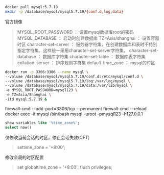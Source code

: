 ```bash
docker pull mysql:5.7.19
mkdir -p /database/mysql/mysql5.7.19/{conf.d,log,data}
```
官方镜像
> MYSQL_ROOT_PASSWORD ： 设置mysql数据库root的密码
> MYSQL_DATABASE ： 启动时创建数据库
> TZ=Asia/shanghai ： 设置容器时区
> character-set-server ： 服务器字符集，在创建数据库和表时不特别指定字符集，这样统一采用character-set-server字符集。
>     character-set-database ： 数据库字符集
>     character-set-table ： 数据库表字符集
> collation-server ： 排序规则字符集
> default-time_zone ： mysql的时区


```bash
docker run -p 3306:3306 --name mysql \
--volume /database/mysql/mysql5.7.19/conf.d:/etc/mysql/conf.d \
--volume /database/mysql/mysql5.7.19/log:/var/log/mysql \
--volume /database/mysql/mysql5.7.19/data:/var/lib/mysql \
-e MYSQL_ROOT_PASSWORD=mysql123 \
-e TZ=Asia/Shanghai \
-itd mysql:5.7.19 &
```

firewall-cmd --add-port=3306/tcp --permanent
firewall-cmd --reload
docker exec -it mysql /bin/bash
mysql -uroot -pmysql123 -h127.0.0.1

```sql
show variables like '%time_zone%';
select now()
```

仅修改当前会话的时区，停止会话失效(CET)

> settime_zone = '+8:00';

修改全局的时区配置

> set globaltime_zone = '+8:00';
> flush privileges;

